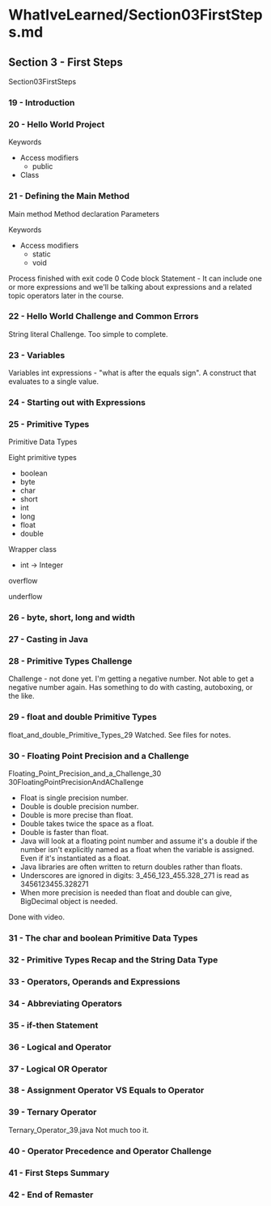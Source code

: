 # WhatIveLearned/Section03FirstSteps.md

<!-- used this to populate the video titles https://docs.google.com/spreadsheets/d/1T5__se_ChZxoXZvkZaOl9QkjPdeYXxXMbDBR9tFP__k/edit#gid=656806513 -->

## Section 3 - First Steps
Section03FirstSteps
### 19 - Introduction

### 20 - Hello World Project
Keywords
* Access modifiers
  * public
* Class

### 21 - Defining the Main Method
Main method
Method declaration
Parameters

Keywords
* Access modifiers
  * static
  * void
  
Process finished with exit code 0
Code block
Statement - It can include one or more expressions and we'll be talking about expressions and a related topic operators later in the course.

### 22 - Hello World Challenge and Common Errors
String literal
Challenge. Too simple to complete.

### 23 - Variables
Variables
int
expressions - "what is after the equals sign". A construct that evaluates to a single value.

### 24 - Starting out with Expressions

### 25 - Primitive Types
Primitive Data Types

Eight primitive types
* boolean
* byte
* char
* short
* int
* long
* float
* double

Wrapper class
* int -> Integer

overflow

underflow

### 26 - byte, short, long and width

### 27 - Casting in Java

### 28 - Primitive Types Challenge
Challenge - not done yet. I'm getting a negative number. Not able to get a negative number again. Has something to do with casting, autoboxing, or the like.

### 29 - float and double Primitive Types
float_and_double_Primitive_Types_29
Watched. See files for notes.

### 30 - Floating Point Precision and a Challenge
Floating_Point_Precision_and_a_Challenge_30
30FloatingPointPrecisionAndAChallenge

* Float is single precision number.
* Double is double precision number.
* Double is more precise than float.
* Double takes twice the space as a float.
* Double is faster than float.
* Java will look at a floating point number and assume it's a double if the number isn't explicitly named as a float when the variable is assigned. Even if it's instantiated as a float.
* Java libraries are often written to return doubles rather than floats.
* Underscores are ignored in digits: 3_456_123_455.328_271 is read as 3456123455.328271
* When more precision is needed than float and double can give, BigDecimal object is needed.

Done with video.

### 31 - The char and boolean Primitive Data Types

### 32 - Primitive Types Recap and the String Data Type

### 33 - Operators, Operands and Expressions

### 34 - Abbreviating Operators

### 35 - if-then Statement

### 36 - Logical and Operator

### 37 - Logical OR Operator

### 38 - Assignment Operator VS Equals to Operator

### 39 - Ternary Operator
Ternary_Operator_39.java
Not much too it.

### 40 - Operator Precedence and Operator Challenge

### 41 - First Steps Summary

### 42 - End of Remaster